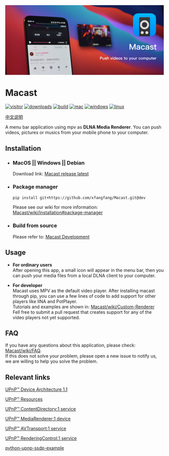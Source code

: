 <img align="center" src="macast_slogan.png" alt="slogan" height="auto"/>

# Macast

[![visitor](https://visitor-badge.glitch.me/badge?page_id=xfangfang.Macast)](https://github.com/xfangfang/Macast/releases/latest)
[![downloads](https://img.shields.io/github/downloads/xfangfang/Macast/total?color=blue)](https://github.com/xfangfang/Macast/releases/latest)
[![build](https://img.shields.io/github/workflow/status/xfangfang/Macast/Build%20Macast)](https://github.com/xfangfang/Macast/actions/workflows/build-macast.yaml)
[![mac](https://img.shields.io/badge/MacOS-10.15%20and%20higher-lightgrey?logo=Apple)](https://github.com/xfangfang/Macast/releases/latest)
[![windows](https://img.shields.io/badge/Windows-10-lightgrey?logo=Windows)](https://github.com/xfangfang/Macast/releases/latest)
[![linux](https://img.shields.io/badge/Linux-Xorg-lightgrey?logo=Linux)](https://github.com/xfangfang/Macast/releases/latest)

[中文说明](README_ZH.md)

A menu bar application using mpv as **DLNA Media Renderer**. You can push videos, pictures or musics from your mobile phone to your computer.


## Installation

- ### MacOS || Windows || Debian

  Download link:  [Macast release latest](https://github.com/xfangfang/Macast/releases/latest)

- ### Package manager

  ```shell
  pip install git+https://github.com/xfangfang/Macast.git@dev
  ```

  Please see our wiki for more information: [Macast/wiki/Installation#package-manager](https://github.com/xfangfang/Macast/wiki/Installation#package-manager)

- ### Build from source

  Please refer to: [Macast Development](docs/Development.md)


## Usage

- **For ordinary users**  
After opening this app, a small icon will appear in the menu bar, then you can push your media files from a local DLNA client to your computer.

- **For developer**  
Macast uses MPV as the default video player. After installing macast through pip, you can use a few lines of code to add support for other players like IINA and PotPlayer.  
Tutorials and examples are shown in: [Macast/wiki/Custom-Renderer](https://github.com/xfangfang/Macast/wiki/Custom-Renderer)  
Fell free to submit a pull request that creates support for any of the video players not yet supported. 

## FAQ
If you have any questions about this application, please check: [Macast/wiki/FAQ](https://github.com/xfangfang/Macast/wiki/FAQ).  
If this does not solve your problem, please open a new issue to notify us, we are willing to help you solve the problem.


## Relevant links

[UPnP™ Device Architecture 1.1](http://upnp.org/specs/arch/UPnP-arch-DeviceArchitecture-v1.1.pdf)

[UPnP™ Resources](http://upnp.org/resources/upnpresources.zip)

[UPnP™ ContentDirectory:1 service](http://upnp.org/specs/av/UPnP-av-ContentDirectory-v1-Service.pdf)

[UPnP™ MediaRenderer:1 device](http://upnp.org/specs/av/UPnP-av-MediaRenderer-v1-Device.pdf)

[UPnP™ AVTransport:1 service](http://upnp.org/specs/av/UPnP-av-AVTransport-v1-Service.pdf)

[UPnP™ RenderingControl:1 service](http://upnp.org/specs/av/UPnP-av-RenderingControl-v1-Service.pdf)

[python-upnp-ssdp-example](https://github.com/ZeWaren/python-upnp-ssdp-example)
